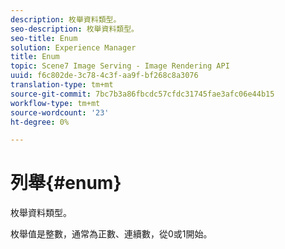 ```yaml
---
description: 枚舉資料類型。
seo-description: 枚舉資料類型。
seo-title: Enum
solution: Experience Manager
title: Enum
topic: Scene7 Image Serving - Image Rendering API
uuid: f6c802de-3c78-4c3f-aa9f-bf268c8a3076
translation-type: tm+mt
source-git-commit: 7bc7b3a86fbcdc57cfdc31745fae3afc06e44b15
workflow-type: tm+mt
source-wordcount: '23'
ht-degree: 0%

---
```



# 列舉{#enum}

枚舉資料類型。

枚舉值是整數，通常為正數、連續數，從0或1開始。
